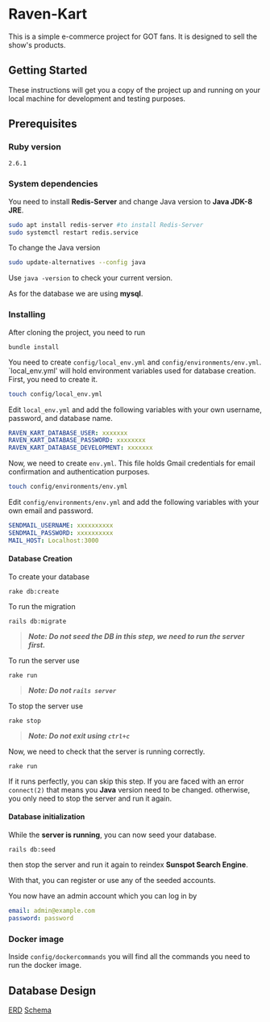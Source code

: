  # Raven-Kart 

This is a simple e-commerce project for GOT fans. It is designed to sell the show's products.

## Getting Started

These instructions will get you a copy of the project up and running on your local machine for development and testing purposes.

## Prerequisites

### Ruby version 
```
2.6.1
```

### System dependencies

You need to install **Redis-Server** and change Java version to **Java JDK-8 JRE**.

``` bash
sudo apt install redis-server #to install Redis-Server
sudo systemctl restart redis.service 
```
To change the Java version

```bash
sudo update-alternatives --config java
```
Use `java -version` to check your current version.


As for the database we are using **mysql**.
### Installing

After cloning the project, you need to run


```rails
bundle install
```
You need to create `config/local_env.yml` and `config/environments/env.yml`. 
 `local_env.yml' will hold environment variables used for database creation.
First, you need to create it.
```bash
touch config/local_env.yml
```
Edit `local_env.yml` and add the following variables with your own username, password, and database name.
```yml
RAVEN_KART_DATABASE_USER: xxxxxxx
RAVEN_KART_DATABASE_PASSWORD: xxxxxxxx
RAVEN_KART_DATABASE_DEVELOPMENT: xxxxxxx
```
Now, we need to create `env.yml`. This file holds Gmail credentials for email confirmation and authentication purposes.  
```bash
touch config/environments/env.yml
```
Edit `config/environments/env.yml` and add the following variables with your own email and password.
```yml
SENDMAIL_USERNAME: xxxxxxxxxx
SENDMAIL_PASSWORD: xxxxxxxxxx
MAIL_HOST: Localhost:3000
```
#### Database Creation
To create your database
 
```rails
rake db:create
```
To run the migration
```rails
rails db:migrate
```
>**_Note: Do not seed the DB in this step, we need to run the server first._**

To run the server use
```rails
rake run
```
>**_Note: Do not `rails server`_**

To stop the server use
```rails
rake stop
```
>**_Note: Do not exit using `ctrl+c`_**

Now, we need to check that the server is running correctly.
```rails
rake run
```
If it runs perfectly, you can skip this step.
If you are faced with an error `connect(2)` that means you **Java** version need to be changed. 
otherwise, you only need to stop the server and run it again.

#### Database initialization
While the **server is running**, you can now seed your database.
```rails
rails db:seed
``` 
then stop the server and run it again to reindex **Sunspot Search Engine**.

With that, you can register or use any of the seeded accounts.

You now have an admin account which you can log in by
```yml
email: admin@example.com
password: password
```
### Docker image
Inside `config/dockercommands` you will find all the commands you need to run the docker image.

## Database Design
[ERD](Simple-ecommerce.jpeg)
[Schema](Schema.pdf)


